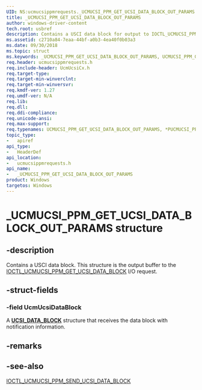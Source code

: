 ```yaml
---
UID: NS:ucmucsippmrequests._UCMUCSI_PPM_GET_UCSI_DATA_BLOCK_OUT_PARAMS
title: _UCMUCSI_PPM_GET_UCSI_DATA_BLOCK_OUT_PARAMS
author: windows-driver-content
tech.root: usbref
description: Contains a USCI data block for output to IOCTL_UCMUCSI_PPM_GET_UCSI_DATA_BLOCK.
ms.assetid: c2710a84-7eaa-44bf-a0b3-4ea40f0b03a3
ms.date: 09/30/2018
ms.topic: struct
ms.keywords: _UCMUCSI_PPM_GET_UCSI_DATA_BLOCK_OUT_PARAMS, UCMUCSI_PPM_GET_UCSI_DATA_BLOCK_OUT_PARAMS, *PUCMUCSI_PPM_GET_UCSI_DATA_BLOCK_OUT_PARAMS, 
req.header: ucmucsippmrequests.h
req.include-header: UcmUcsiCx.h
req.target-type:
req.target-min-winverclnt:
req.target-min-winversvr:
req.kmdf-ver: 1.27
req.umdf-ver: N/A
req.lib:
req.dll:
req.ddi-compliance:
req.unicode-ansi:
req.max-support:
req.typenames: UCMUCSI_PPM_GET_UCSI_DATA_BLOCK_OUT_PARAMS, *PUCMUCSI_PPM_GET_UCSI_DATA_BLOCK_OUT_PARAMS
topic_type: 
-	apiref
api_type: 
-	HeaderDef
api_location: 
-	ucmucsippmrequests.h
api_name: 
-	_UCMUCSI_PPM_GET_UCSI_DATA_BLOCK_OUT_PARAMS
product: Windows
targetos: Windows
---
```


# _UCMUCSI_PPM_GET_UCSI_DATA_BLOCK_OUT_PARAMS structure

## -description
Contains a USCI data block. This structure is the output buffer to the [IOCTL_UCMUCSI_PPM_GET_UCSI_DATA_BLOCK](ni-ucmucsippmrequests-ioctl_ucmucsi_ppm_get_ucsi_data_block.md) I/O request.

## -struct-fields

### -field UcmUcsiDataBlock
A [**UCSI_DATA_BLOCK**](../ucmucsispec/ns-ucmucsispec-_ucsi_data_block.md) structure that receives the data block with notification information. 

## -remarks

## -see-also
[IOCTL_UCMUCSI_PPM_SEND_UCSI_DATA_BLOCK](ni-ucmucsippmrequests-ioctl_ucmucsi_ppm_send_ucsi_data_block.md)
